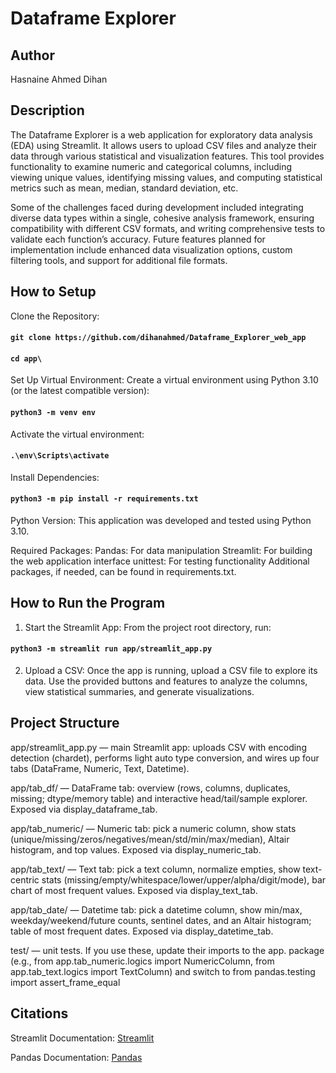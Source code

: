 # Dataframe Explorer

## Author
Hasnaine Ahmed Dihan
## Description
The Dataframe Explorer is a web application for exploratory data analysis (EDA) using Streamlit. It allows users to upload CSV files and analyze their data through various statistical and visualization features. This tool provides functionality to examine numeric and categorical columns, including viewing unique values, identifying missing values, and computing statistical metrics such as mean, median, standard deviation, etc.

Some of the challenges faced during development included integrating diverse data types within a single, cohesive analysis framework, ensuring compatibility with different CSV formats, and writing comprehensive tests to validate each function’s accuracy. Future features planned for implementation include enhanced data visualization options, custom filtering tools, and support for additional file formats.

## How to Setup
Clone the Repository:
#### `git clone https://github.com/dihanahmed/Dataframe_Explorer_web_app`
#### `cd app\`

Set Up Virtual Environment:
Create a virtual environment using Python 3.10 (or the latest compatible version):
#### `python3 -m venv env`

Activate the virtual environment:
#### `.\env\Scripts\activate`

Install Dependencies:
#### `python3 -m pip install -r requirements.txt`

Python Version: This application was developed and tested using Python 3.10.

Required Packages:
Pandas: For data manipulation
Streamlit: For building the web application interface
unittest: For testing functionality
Additional packages, if needed, can be found in requirements.txt.

## How to Run the Program
1. Start the Streamlit App: From the project root directory, run:
#### `python3 -m streamlit run app/streamlit_app.py`

2. Upload a CSV:
Once the app is running, upload a CSV file to explore its data.
Use the provided buttons and features to analyze the columns, view statistical summaries, and generate visualizations.


## Project Structure
app/streamlit_app.py — main Streamlit app: uploads CSV with encoding detection (chardet), performs light auto type conversion, and wires up four tabs (DataFrame, Numeric, Text, Datetime). 

app/tab_df/ — DataFrame tab: overview (rows, columns, duplicates, missing; dtype/memory table) and interactive head/tail/sample explorer. Exposed via display_dataframe_tab. 

app/tab_numeric/ — Numeric tab: pick a numeric column, show stats (unique/missing/zeros/negatives/mean/std/min/max/median), Altair histogram, and top values. Exposed via display_numeric_tab. 

app/tab_text/ — Text tab: pick a text column, normalize empties, show text-centric stats (missing/empty/whitespace/lower/upper/alpha/digit/mode), bar chart of most frequent values. Exposed via display_text_tab. 

app/tab_date/ — Datetime tab: pick a datetime column, show min/max, weekday/weekend/future counts, sentinel dates, and an Altair histogram; table of most frequent dates. Exposed via display_datetime_tab. 

test/ — unit tests. If you use these, update their imports to the app. package (e.g., from app.tab_numeric.logics import NumericColumn, from app.tab_text.logics import TextColumn) and switch to from pandas.testing import assert_frame_equal

## Citations
Streamlit Documentation: [Streamlit](https://docs.streamlit.io/get-started)

Pandas Documentation: [Pandas](https://pandas.pydata.org/docs/)

